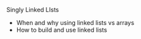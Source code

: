Singly Linked LIsts

- When and why using linked lists vs arrays
- How to build and use linked lists
